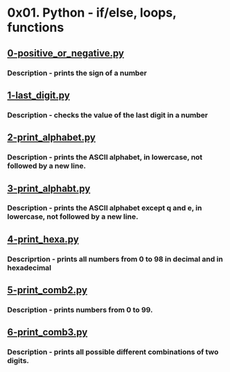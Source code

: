 # 0x01. Python - if/else, loops, functions

## [0-positive_or_negative.py](./0-positive_or_negative.py)
### Description - prints the sign of a number

## [1-last_digit.py](./1-last_digit.py)
### Description - checks the value of the last digit in a number

## [2-print_alphabet.py](./2-print_alphabet.py)
### Description - prints the ASCII alphabet, in lowercase, not followed by a new line.

## [3-print_alphabt.py](./3-print_alphabt.py)
### Description - prints the ASCII alphabet except q and e, in lowercase, not followed by a new line.

## [4-print_hexa.py](./4-print_hexa.py)
### Descriprtion - prints all numbers from 0 to 98 in decimal and in hexadecimal

## [5-print_comb2.py](./5-print_comb2.py)
### Description - prints numbers from 0 to 99.

## [6-print_comb3.py](./6-print_comb3.py)
### Description - prints all possible different combinations of two digits.
